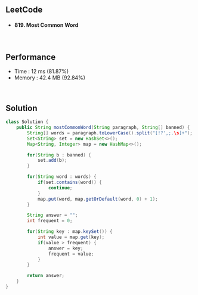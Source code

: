 ## LeetCode

- #### 819. Most Common Word

<br>

## Performance

- Time : 12 ms (81.87%)
- Memory : 42.4 MB (92.84%)

<br>

## Solution

```java
class Solution {
    public String mostCommonWord(String paragraph, String[] banned) {
        String[] words = paragraph.toLowerCase().split("[!?',;.\s]+");
        Set<String> set = new HashSet<>();
        Map<String, Integer> map = new HashMap<>();

        for(String b : banned) {
            set.add(b);
        }

        for(String word : words) {
            if(set.contains(word)) {
                continue;
            }
            map.put(word, map.getOrDefault(word, 0) + 1);
        }

        String answer = "";
        int frequent = 0;

        for(String key : map.keySet()) {
            int value = map.get(key);
            if(value > frequent) {
                answer = key;
                frequent = value;
            }
        }

        return answer;
    }
}
```
